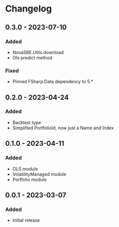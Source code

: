 # Changelog

## 0.3.0 - 2023-07-10

### Added

* NovaSBE.Utils.download
* Ols predict method

### Fixed

* Pinned FSharp.Data dependency to 5.*

## 0.2.0 - 2023-04-24

### Added

* Backtest type
* Simplified PortfolioId, now just a Name and Index

## 0.1.0 - 2023-04-11

### Added

* OLS module
* VolatilityManaged module
* Portfolio module

## 0.0.1 - 2023-03-07

### Added

* Initial release

